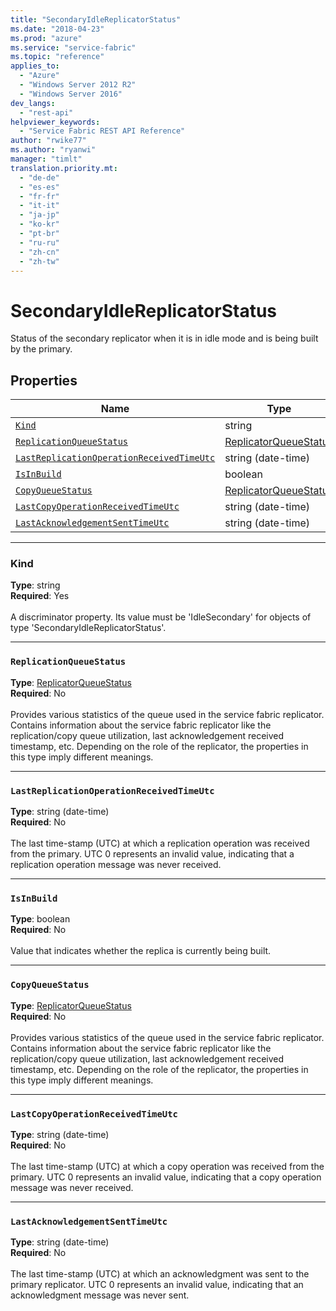 ```yaml
---
title: "SecondaryIdleReplicatorStatus"
ms.date: "2018-04-23"
ms.prod: "azure"
ms.service: "service-fabric"
ms.topic: "reference"
applies_to: 
  - "Azure"
  - "Windows Server 2012 R2"
  - "Windows Server 2016"
dev_langs: 
  - "rest-api"
helpviewer_keywords: 
  - "Service Fabric REST API Reference"
author: "rwike77"
ms.author: "ryanwi"
manager: "timlt"
translation.priority.mt: 
  - "de-de"
  - "es-es"
  - "fr-fr"
  - "it-it"
  - "ja-jp"
  - "ko-kr"
  - "pt-br"
  - "ru-ru"
  - "zh-cn"
  - "zh-tw"
---
```

# SecondaryIdleReplicatorStatus

Status of the secondary replicator when it is in idle mode and is being built by the primary.

## Properties

| Name | Type | Required |
| --- | --- | --- |
| [`Kind`](#kind) | string | Yes |
| [`ReplicationQueueStatus`](#replicationqueuestatus) | [ReplicatorQueueStatus](sfclient-model-replicatorqueuestatus.md) | No |
| [`LastReplicationOperationReceivedTimeUtc`](#lastreplicationoperationreceivedtimeutc) | string (date-time) | No |
| [`IsInBuild`](#isinbuild) | boolean | No |
| [`CopyQueueStatus`](#copyqueuestatus) | [ReplicatorQueueStatus](sfclient-model-replicatorqueuestatus.md) | No |
| [`LastCopyOperationReceivedTimeUtc`](#lastcopyoperationreceivedtimeutc) | string (date-time) | No |
| [`LastAcknowledgementSentTimeUtc`](#lastacknowledgementsenttimeutc) | string (date-time) | No |

____
### Kind
__Type__: string <br/>
__Required__: Yes <br/>
<br/>
A discriminator property. Its value must be 'IdleSecondary' for objects of type 'SecondaryIdleReplicatorStatus'.

____
### `ReplicationQueueStatus`
__Type__: [ReplicatorQueueStatus](sfclient-model-replicatorqueuestatus.md) <br/>
__Required__: No<br/>
<br/>
Provides various statistics of the queue used in the service fabric replicator.
Contains information about the service fabric replicator like the replication/copy queue utilization, last acknowledgement received timestamp, etc.
Depending on the role of the replicator, the properties in this type imply different meanings.


____
### `LastReplicationOperationReceivedTimeUtc`
__Type__: string (date-time) <br/>
__Required__: No<br/>
<br/>
The last time-stamp (UTC) at which a replication operation was received from the primary.
UTC 0 represents an invalid value, indicating that a replication operation message was never received.


____
### `IsInBuild`
__Type__: boolean <br/>
__Required__: No<br/>
<br/>
Value that indicates whether the replica is currently being built.

____
### `CopyQueueStatus`
__Type__: [ReplicatorQueueStatus](sfclient-model-replicatorqueuestatus.md) <br/>
__Required__: No<br/>
<br/>
Provides various statistics of the queue used in the service fabric replicator.
Contains information about the service fabric replicator like the replication/copy queue utilization, last acknowledgement received timestamp, etc.
Depending on the role of the replicator, the properties in this type imply different meanings.


____
### `LastCopyOperationReceivedTimeUtc`
__Type__: string (date-time) <br/>
__Required__: No<br/>
<br/>
The last time-stamp (UTC) at which a copy operation was received from the primary.
UTC 0 represents an invalid value, indicating that a copy operation message was never received.


____
### `LastAcknowledgementSentTimeUtc`
__Type__: string (date-time) <br/>
__Required__: No<br/>
<br/>
The last time-stamp (UTC) at which an acknowledgment was sent to the primary replicator.
UTC 0 represents an invalid value, indicating that an acknowledgment message was never sent.

